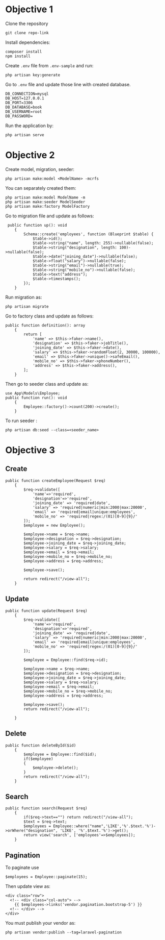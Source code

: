 # Objective 1
Clone the repository
```
git clone repo-link
```

Install dependencies:
```
composer install
npm install
```
Create `.env` file from `.env-sample` and run:
```
php artisan key:generate
```
Go to `.env` file and update those line with created database.
```
DB_CONNECTION=mysql
DB_HOST=127.0.0.1
DB_PORT=3306
DB_DATABASE=book
DB_USERNAME=root
DB_PASSWORD=
```
Run the application by:
```
php artisan serve
```

# Objective 2
Create model, migration, seeder:
```
php artisan make:model <ModelName> -mcrfs
```
You can separately created them:
```
php artisan make:model ModelName -m
php artisan make:seeder ModelSeeder
php artisan make:factory ModelFactory
```
Go to migration file and update as follows:
```
 public function up(): void
    {
        Schema::create('employees', function (Blueprint $table) {
            $table->id();
            $table->string("name", length: 255)->nullable(false);
            $table->string("designation", length: 100)->nullable(false);
            $table->date("joining_date")->nullable(false);
            $table->float("salary")->nullable(false);
            $table->string("email")->nullable(true);
            $table->string("mobile_no")->nullable(false);
            $table->text("address");
            $table->timestamps();
        });
    }
```

Run migration as:
```
php artisan migrate
```

Go to factory class and update as follows:
```
public function definition(): array
    {
        return [
            'name' => $this->faker->name(),
            'designation' => $this->faker->jobTitle(),
            'joining_date' => $this->faker->date(),
            'salary' => $this->faker->randomFloat(2, 30000, 100000),
            'email' => $this->faker->unique()->safeEmail(),
            'mobile_no' => $this->faker->phoneNumber(),
            'address' => $this->faker->address(),
        ];
    }
```

Then go to seeder class and update as:
```
use App\Models\Employee;
public function run(): void
    {
        Employee::factory()->count(200)->create();
    }
```
To run seeder :
```
php artisan db:seed --class=<seeder_name>
```

# Objective 3

## Create
```
public function createEmployee(Request $req)
    {
        $req->validate([
            'name'=>'required',
            'designation'=>'required',
            'joining_date' => 'required|date',
            'salary' => 'required|numeric|min:2000|max:20000',
            'email' => 'required|email|unique:employees',
            'mobile_no' => 'required|regex:/(01)[0-9]{9}/'
        ]);
        $employee = new Employee();

        $employee->name = $req->name;
        $employee->designation = $req->designation;
        $employee->joining_date = $req->joining_date;
        $employee->salary = $req->salary;
        $employee->email = $req->email;
        $employee->mobile_no = $req->mobile_no;
        $employee->address = $req->address;

        $employee->save();

        return redirect("/view-all");
    }
```
## Update
```
public function update(Request $req)
    {
        $req->validate([
            'name'=>'required',
            'designation'=>'required',
            'joining_date' => 'required|date',
            'salary' => 'required|numeric|min:2000|max:20000',
            'email' => 'required|email|unique:employees',
            'mobile_no' => 'required|regex:/(01)[0-9]{9}/'
        ]);
        
        $employee = Employee::find($req->id);

        $employee->name = $req->name;
        $employee->designation = $req->designation;
        $employee->joining_date = $req->joining_date;
        $employee->salary = $req->salary;
        $employee->email = $req->email;
        $employee->mobile_no = $req->mobile_no;
        $employee->address = $req->address;

        $employee->save();
        return redirect("/view-all");

    }
```

## Delete
```
public function deleteById($id)
    {
        $employee = Employee::find($id);
        if($employee)
        {
            $employee->delete();
        }
        return redirect("/view-all");
    }
```

## Search
```
public function search(Request $req)
    {
        if($req->text=="") return redirect("/view-all");
        $text = $req->text;
        $employees = Employee::where("name",'LIKE','%'.$text.'%')->orWhere("designation", 'LIKE', '%'.$text.'%')->get();
        return view('search', ['employees'=>$employees]);
    }
```

## Pagination
To paginate use 

```
$employees = Employee::paginate(15);
```

Then update view as:
```
<div class="row">
  <!-- <div class="col-auto"> -->
    {{ $employees->links('vendor.pagination.bootstrap-5') }}
  <!-- </div> -->
</div>
```
You must publish your vendor as:
```
php artisan vendor:publish --tag=laravel-pagination
```
